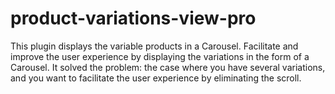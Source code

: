 # product-variations-view-pro
This plugin displays the variable products in a Carousel.
Facilitate and improve the user experience by displaying the variations in the form of a Carousel.
It solved the problem: the case where you have several variations, and you want to facilitate the user experience by eliminating the scroll.

